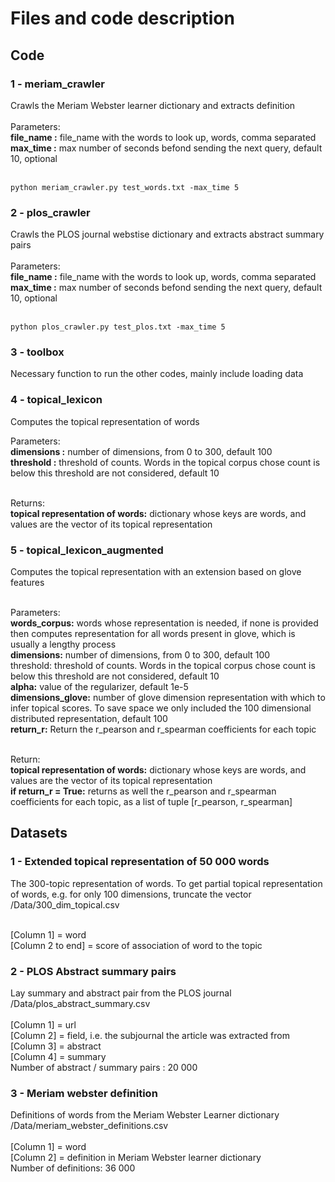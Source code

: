 # Files and code description

## Code

### 1 - meriam_crawler
Crawls the Meriam Webster learner dictionary and extracts definition <br /><br />
Parameters:<br />
**file_name :** file_name with the words to look up, words, comma separated
**max_time :** max number of seconds befond sending the next query, default 10, optional <br /><br />

```
python meriam_crawler.py test_words.txt -max_time 5
```

### 2 - plos_crawler
Crawls the PLOS journal webstise dictionary and extracts abstract summary pairs <br /><br />
Parameters:<br />
**file_name :** file_name with the words to look up, words, comma separated
**max_time :** max number of seconds befond sending the next query, default 10, optional <br /><br />

```
python plos_crawler.py test_plos.txt -max_time 5
```

### 3 - toolbox
Necessary function to run the other codes, mainly include loading data

### 4 - topical_lexicon
Computes the topical representation of words

Parameters:<br />
**dimensions :** number of dimensions, from 0 to 300, default 100<br />
**threshold :** threshold of counts. Words in the topical corpus chose count is below this threshold are not considered, default 10<br /><br />

Returns:<br />
**topical representation of words:** dictionary whose keys are words, and values are the vector of its topical representation

### 5 - topical_lexicon_augmented
Computes the topical representation with an extension based on glove features<br /><br />

Parameters:<br />
**words_corpus:** words whose representation is needed, if none is provided then computes representation for all words present in glove, which is usually a lengthy process<br />
**dimensions:** number of dimensions, from 0 to 300, default 100<br />
threshold: threshold of counts. Words in the topical corpus chose count is below this threshold are not considered, default 10<br />
**alpha:** value of the regularizer, default 1e-5<br />
**dimensions_glove:** number of glove dimension representation with which to infer topical scores. To save space we only included the 100 dimensional distributed representation, default 100<br />
**return_r:** Return the r_pearson and r_spearman coefficients for each topic<br /><br />

Return:<br />
**topical representation of words:** dictionary whose keys are words, and values are the vector of its topical representation<br />
**if return_r = True:** returns as well the r_pearson and r_spearman coefficients for each topic, as a list of tuple [r_pearson, r_spearman]


## Datasets
### 1 - Extended topical representation of 50 000 words
The 300-topic representation of words. To get partial topical representation of words, e.g. for only 100 dimensions, truncate the vector<br />
/Data/300_dim_topical.csv<br /><br />

[Column 1] = word<br />
[Column 2 to end] = score of association of word to the topic<br />

### 2 - PLOS Abstract summary pairs
Lay summary and abstract pair from the PLOS journal <br />
/Data/plos_abstract_summary.csv<br /><br />
[Column 1] = url<br />
[Column 2] = field, i.e. the subjournal the article was extracted from<br />
[Column 3] = abstract<br />
[Column 4] = summary<br />
Number of abstract / summary pairs : 20 000 

### 3 - Meriam webster definition
Definitions of words from the Meriam Webster Learner dictionary <br />
/Data/meriam_webster_definitions.csv<br /><br />
[Column 1] = word<br />
[Column 2] = definition in Meriam Webster learner dictionary<br />
Number of definitions: 36 000<br />

